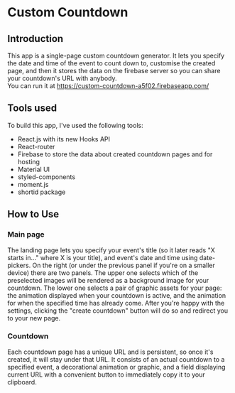 # Custom Countdown

## Introduction

This app is a single-page custom countdown generator. It lets you specify the date and time of the event to count down to, customise the created page, and then it stores the data on the firebase server so you can share your countdown's URL with anybody.<br />
You can run it at https://custom-countdown-a5f02.firebaseapp.com/

## Tools used
To build this app, I've used the following tools:
* React.js with its new Hooks API
* React-router
* Firebase to store the data about created countdown pages and for hosting
* Material UI
* styled-components
* moment.js
* shortid package

## How to Use

### Main page
The landing page lets you specify your event's title (so it later reads "X starts in..." where X is your title), and event's date and time using date-pickers. On the right (or under the previous panel if you're on a smaller device) there are two panels. The upper one selects which of the preselected images will be rendered as a background image for your countdown. The lower one selects a pair of graphic assets for your page: the animation displayed when your countdown is active, and the animation for when the specified time has already come. After you're happy with the settings, clicking the "create countdown" button will do so and redirect you to your new page.

### Countdown
Each countdown page has a unique URL and is persistent, so once it's created, it will stay under that URL. It consists of an actual countdown to a specified event, a decorational animation or graphic, and a field displaying current URL with a convenient button to immediately copy it to your clipboard.
